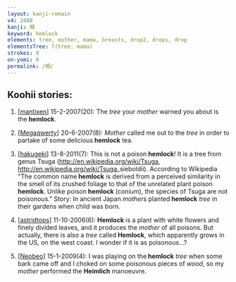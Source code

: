 ```yaml
---
layout: kanji-remain
v4: 2488
kanji: 栂
keyword: hemlock
elements: tree, mother, mama, breasts, drop2, drops, drop
elementsTree: l(tree, mama)
strokes: 9
on-yomi: 0
permalink: /栂/
---
```


## Koohii stories: 

1) [<a href="http://kanji.koohii.com/profile/mantixen">mantixen</a>] 15-2-2007(20): The <em>tree</em> your <em>mother</em> warned you about is the<strong> hemlock</strong>.

2) [<a href="http://kanji.koohii.com/profile/Megaqwerty">Megaqwerty</a>] 20-6-2007(8): <em>Mother</em> called me out to the <em>tree</em> in order to partake of some delicious<strong> hemlock</strong> tea.

3) [<a href="http://kanji.koohii.com/profile/hakugeki">hakugeki</a>] 13-8-2011(7): This is not a poison<strong> hemlock</strong>! It is a tree from genus Tsuga (<a href="http://en.wikipedia.org/wiki/Tsuga">http://en.wikipedia.org/wiki/Tsuga</a>, <a href="http://en.wikipedia.org/wiki/Tsuga">http://en.wikipedia.org/wiki/Tsuga</a>_sieboldii). According to Wikipedia &quot;The common name<strong> hemlock</strong> is derived from a perceived similarity in the smell of its crushed foliage to that of the unrelated plant poison<strong> hemlock</strong>. Unlike poison<strong> hemlock</strong> (conium), the species of Tsuga are not poisonous.&quot; Story: In ancient Japan <em>mother</em>s planted<strong> hemlock</strong> <em>tree</em> in their gardens when child was born.

4) [<a href="http://kanji.koohii.com/profile/astridtops">astridtops</a>] 11-10-2006(6): <strong>Hemlock</strong> is a plant with white flowers and finely divided leaves, and it produces the <em>mother</em> of all poisons. But actually, there is also a <em>tree</em> called<strong> Hemlock</strong>, which apparently grows in the US, on the west coast. I wonder if it is as poisonous...?

5) [<a href="http://kanji.koohii.com/profile/Neobeo">Neobeo</a>] 15-1-2009(4): I was playing on the<strong> hemlock</strong> <em>tree</em> when some bark came off and I choked on some poisonous pieces of <em>wood</em>, so my <em>mother</em> performed the <strong>Heimlich</strong> manoeuvre.

